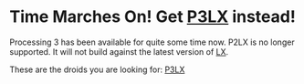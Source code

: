 Time Marches On! Get [P3LX](https://github.com/heronarts/P3LX) instead!
====

Processing 3 has been available for quite some time now. P2LX is no longer supported. It will not build against the latest version of [LX](https://github.com/heronarts/LX).

These are the droids you are looking for: [P3LX](https://github.com/heronarts/P3LX)
